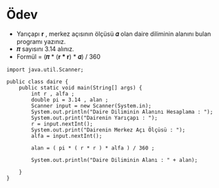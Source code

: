 # Ödev
* Yarıçapı **r** , merkez açısının ölçüsü **𝛼** olan daire diliminin alanını bulan programı yazınız.
* **𝜋** sayısını 3.14 alınız.
* Formül = (**𝜋** * (**r * r**) * **𝛼**) / 360

```
import java.util.Scanner;

public class daire {
    public static void main(String[] args) {
        int r , alfa ;
        double pi = 3.14 , alan ;
        Scanner input = new Scanner(System.in);
        System.out.println("Daire Diliminin Alanını Hesaplama : ");
        System.out.print("Dairenin Yarıçapı : ");
        r = input.nextInt();
        System.out.print("Dairenin Merkez Açı Ölçüsü : ");
        alfa = input.nextInt();
        
        alan = ( pi * ( r * r ) * alfa ) / 360 ;

        System.out.println("Daire Diliminin Alanı : " + alan);

    }
}

```